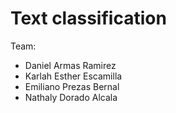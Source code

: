 # Text classification

Team:
* Daniel Armas Ramirez
* Karlah Esther Escamilla
* Emiliano Prezas Bernal
* Nathaly Dorado Alcala